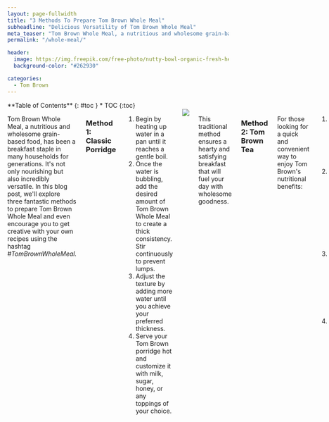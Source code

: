 ```yaml
---
layout: page-fullwidth
title: "3 Methods To Prepare Tom Brown Whole Meal"
subheadline: "Delicious Versatility of Tom Brown Whole Meal"
meta_teaser: "Tom Brown Whole Meal, a nutritious and wholesome grain-based food, has been a breakfast staple in many households for generations. It's not only nourishing but also incredibly versatile. In this blog post, we'll explore three fantastic methods to prepare Tom Brown Whole Meal and even encourage you to get creative with your own recipes using the hashtag #TomBrownWholeMeal."
permalink: "/whole-meal/"

header:
  image: https://img.freepik.com/free-photo/nutty-bowl-organic-fresh-healthy-snacks-generated-by-ai_24640-80844.jpg?size=626&ext=jpg
  background-color: "#262930"

categories:
  - Tom Brown
---
```


<!--more-->

<div class="row">
<div class="medium-4 medium-push-8 columns" markdown="2">
<div class="panel radius" markdown="1">
**Table of Contents**
{: #toc }
*  TOC
{:toc}
</div>
</div><!-- /.medium-4.columns -->

<div class="medium-8 medium-pull-4 columns" markdown="1">

Tom Brown Whole Meal, a nutritious and wholesome grain-based food, has been a breakfast staple in many households for generations. It's not only nourishing but also incredibly versatile. In this blog post, we'll explore three fantastic methods to prepare Tom Brown Whole Meal and even encourage you to get creative with your own recipes using the hashtag
_#TomBrownWholeMeal._

### Method 1: Classic Porridge

1. Begin by heating up water in a pan until it reaches a gentle boil.
2. Once the water is bubbling, add the desired amount of Tom Brown Whole Meal to create a thick consistency. Stir continuously to prevent lumps.
3. Adjust the texture by adding more water until you achieve your preferred thickness.
4. Serve your Tom Brown porridge hot and customize it with milk, sugar, honey, or any toppings of your choice.

<img  src="https://img.freepik.com/premium-photo/healthy-peanut-chutney-made-using-groundnut-shengdana-mungfali-served-small-bowl-with-raw-whole-selective-focus_466689-54279.jpg?w=900"/>

This traditional method ensures a hearty and satisfying breakfast that will fuel your day with wholesome goodness.

### Method 2: Tom Brown Tea

For those looking for a quick and convenient way to enjoy Tom Brown's nutritional benefits:

1. Boil a cup of water to make a piping hot base for your Tom Brown Tea.
2. Add 2 to 3 spoonfuls of Tom Brown Whole Meal to the hot water, stirring until it dissolves completely.
3. Customize your Tom Brown Tea with milk, sugar, or any sweeteners you prefer. Stir well.
4. Sip on this highly nutritious tea and relish its unique flavor.

<img  src="https://img.freepik.com/free-photo/high-angle-delicious-iced-coffee_23-2149600723.jpg?size=626&ext=jpg"/>

Tom Brown Tea is not only a delightful beverage but also an excellent way to incorporate Tom Brown Whole Meal into your daily routine.

### Method 3: Energizing Tom Brown Smoothie

If you're in the mood for something refreshing and fruity, try this Tom Brown Smoothie:

1. Add a generous portion of Tom Brown Whole Meal to your blender.
2. Toss in your favorite fruits – bananas, berries, or even tropical choices like mangoes work wonderfully.
3. Pour in a generous amount of milk to give your smoothie a creamy texture.
4. Blend the mixture until smooth and pour it into a glass.
5. You can add some fu toppings like: chocolate, sprinkles, oreos etc.

<img  src="https://img.freepik.com/free-photo/front-view-dessert-with-biscuits_23-2148603300.jpg?size=626&ext=jpg"/>

This Tom Brown Smoothie is perfect for a quick, on-the-go breakfast or a revitalizing snack any time of the day. Also a very fun way to make this for your kids.

Tom Brown Whole Meal is incredibly versatile and can be used in countless other recipes. Get creative in the kitchen and craft your unique Tom Brown creations.

Don't forget to share your culinary experiments with us using the hashtag #TomBrownWholeMeal – let's inspire each other to explore the full potential of this nutritious grain-based delight.

#### In conclusion:

Tom Brown Whole Meal isn't just a breakfast choice; it's a canvas for culinary creativity. Whether you opt for the classic porridge, the soothing tea, or the invigorating smoothie, you're bound to enjoy the wholesome goodness it brings to your table. So, go ahead, experiment, and discover your favorite way to savor this nutritious treat.

Get 400g for **NGN 1000**

<a href="https://wa.link/bhdr0e">
<button style="background-color:green; color: white; padding: 12px 24px; border-radius: 4px; border: none; cursor: pointer;">
Buy 400g
</button>
</a>

Get 800g for **NGN 2000**

<a href="https://wa.link/edcmg6">
  <button style="background-color:green; color: white; padding: 12px 24px; border-radius: 4px; border: none; cursor: pointer;"> 
        Buy 800g
    </button>
    </a>

</div><!-- /.medium-8.columns -->
</div><!-- /.row -->
